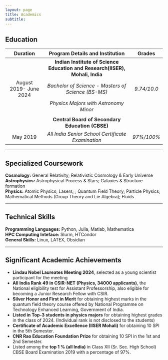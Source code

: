 ```yaml
---
layout: page
title: Academics
subtitle:
---
```


**Education**
------------------------------------------------------------------------

|**Duration**           |**Program Details and Institution**                                         | Grades  |
|:----------------------:|:-------------------------------------------------------------------------:|:----------:|
|                          | **Indian Institute of Science Education and Research(IISER), Mohali, India** |              |
|  August 2019- June 2024  |  *Bachelor of Science - Masters of Science (BS-MS)*                      | *9.74/10.0*  |
|                          |  *Physics Majors with Astronomy Minor*                                   |              |
|                          |                                                                          |              |
|                          |**Central Board of Secondary Education (CBSE)**                          |              |
|               May 2019   | *All India Senior School Certificate Examination*                        |  *97%/100%*  |


----------------------------------------------------------------------

**Specialized Coursework**
------------------------------------------------------------------------
**Cosmology:** General Relativity; Relativistic Cosmology & Early Universe \
**Astrophysics:** Astrophysical Process & Stars; Galaxies & Structure formation \
**Physics:** Atomic Physics; Lasers; ; Quantum Field Theory; Particle Physics; Mathematical Methods (Group Theory and Lie Algebra); Fluids

-----------------------------------------------------------------------

**Technical Skills**
------------------------------------------------------------------------
**Programming Languages:** Python, Julia, Matlab, Mathematica \
**HPC Computing Inteface:** Slurm, HTCondor \
**General Skills:** Linux, LATEX, Obsidian

-----------------------------------------------------------------------

**Significant Academic Achievements**
------------------------------------------------------------------------
- **Lindau Nobel Laureates Meeting 2024**, selected as a young scientist participant for the meeting
- **All India Rank 49 in CSIR-NET (Physics, 34000 applicants)**, the National eligibility test for Assistant Professorship,
  also eligible for becoming a Junior Research Fellow with CSIR.
- **Silver Honor and First in Merit** for obtaining highest marks in the quantum field theory course offered by National
  Programme on Technology Enhanced Learning, Government of India.
- **Listed in Top-3 students in physics majors** for obtaining highest grades in the class of 2024. (Individual rank is not disclosed to the students)
- **Certificate of Academic Excellence (IISER Mohali)** for obtaining 10 SPI in the 5th Semester.
- **CNR Rao Education Foundation Prize** for obtaining 10 SPI in the 1st and 2nd Semester.
- Listed among the **top 1 % (all India)** in Class XII (Sr. Sec. High School) CBSE Board Examination 2019 with a percentage of 97%.

